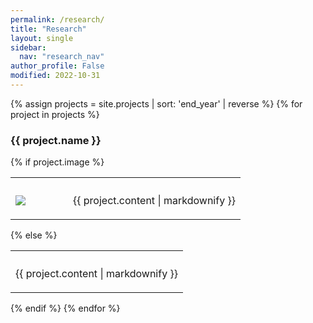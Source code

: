 ```yaml
---
permalink: /research/
title: "Research"
layout: single
sidebar:
  nav: "research_nav"
author_profile: False
modified: 2022-10-31
---
```


{% assign projects = site.projects | sort: 'end_year' | reverse %}
{% for project in projects %}
### {{ project.name }}
{% if project.image %}
<table>
<tr>
    <th style="width:25%"></th>
    <th style="width:75%"></th>
</tr>
<tr>
    <td><img src="/assets/images/projects/{{ project.image }}" frameborder="0"></td>
    <td><p>{{ project.content | markdownify }}</p></td>
</tr>
</table>
{% else %}
<table>
<tr>
    <th></th>
</tr>
<tr>
    <td><p>{{ project.content | markdownify }}</p></td>
</tr>
</table>
{% endif %}
{% endfor %}


